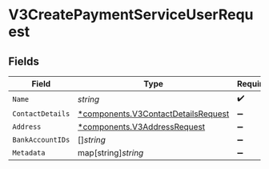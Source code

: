# V3CreatePaymentServiceUserRequest


## Fields

| Field                                                                                     | Type                                                                                      | Required                                                                                  | Description                                                                               |
| ----------------------------------------------------------------------------------------- | ----------------------------------------------------------------------------------------- | ----------------------------------------------------------------------------------------- | ----------------------------------------------------------------------------------------- |
| `Name`                                                                                    | *string*                                                                                  | :heavy_check_mark:                                                                        | N/A                                                                                       |
| `ContactDetails`                                                                          | [*components.V3ContactDetailsRequest](../../models/components/v3contactdetailsrequest.md) | :heavy_minus_sign:                                                                        | N/A                                                                                       |
| `Address`                                                                                 | [*components.V3AddressRequest](../../models/components/v3addressrequest.md)               | :heavy_minus_sign:                                                                        | N/A                                                                                       |
| `BankAccountIDs`                                                                          | []*string*                                                                                | :heavy_minus_sign:                                                                        | N/A                                                                                       |
| `Metadata`                                                                                | map[string]*string*                                                                       | :heavy_minus_sign:                                                                        | N/A                                                                                       |